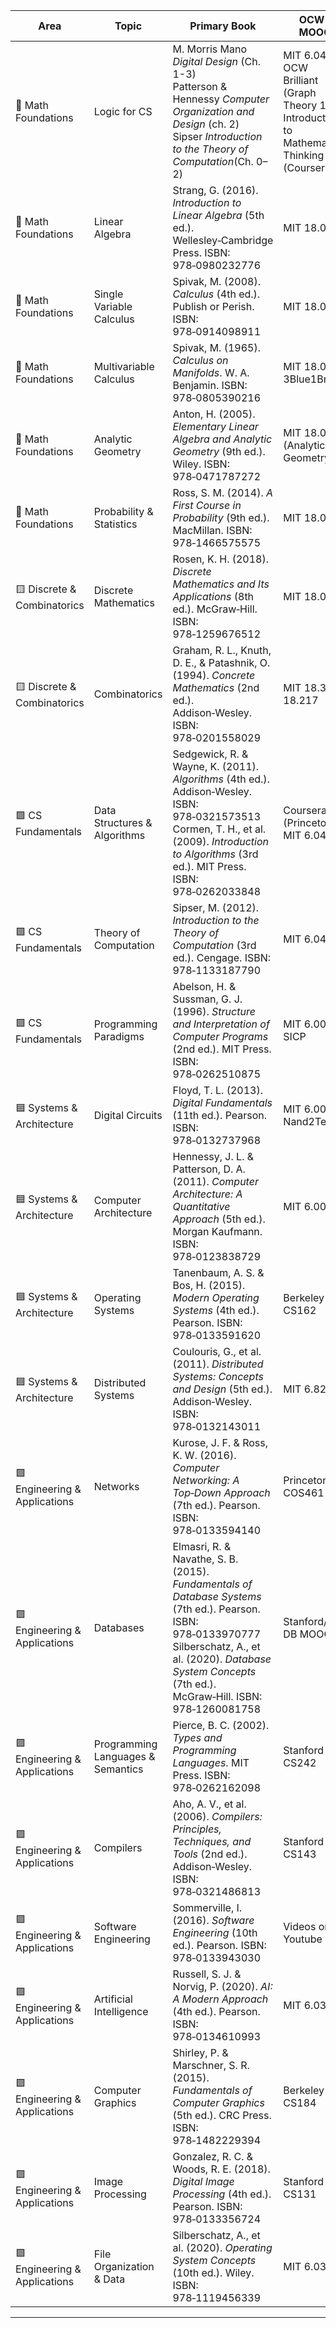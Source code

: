 | Area                           | Topic                          | Primary Book                                                                                                                                                                            | OCW / MOOC                                    | Study Strategy                                                 | Hours | Observations                                                                                         |
|--------------------------------|--------------------------------|-----------------------------------------------------------------------------------------------------------------------------------------------------------------------------------------|-----------------------------------------------|----------------------------------------------------------------|-------|------------------------------------------------------------------------------------------------------|
| 🔶 Math Foundations            | Logic for CS             | M. Morris Mano *Digital Design*  (Ch. 1-3)<br>Patterson & Hennessy  *Computer Organization and Design* (ch. 2)<br>Sipser *Introduction to the Theory of Computation*(Ch. 0–2) | MIT 6.045J OCW<br>Brilliant (Graph Theory 101)<br>Introduction to Mathematical Thinking (Coursera)                     | Focus is on system-level logic reasoning, not proof writing<br>Practice Karnaugh maps and truth tables by hand                 | 45h   | gates, truth tables, logic diagrams, Boolean simplification, Karnaugh maps, binary, hex, octal, two’s complement, mantissa, normalization, FSMs, DFAs, NFAs, state diagrams, transitions, Graphs, adjacency matrices, connectedness |
| 🔶 Math Foundations            | Linear Algebra                 | Strang, G. (2016). *Introduction to Linear Algebra* (5th ed.). Wellesley‑Cambridge Press. ISBN: 978‑0980232776                                                                             | MIT 18.06                                     | Follow Strang videos; solve geometry‑heavy & abstract exercises. | 75h   | Vector spaces, linear maps, eigen‑decomposition, spectral theorem. Skip PDE applications.             |
| 🔶 Math Foundations            | Single Variable Calculus       | Spivak, M. (2008). *Calculus* (4th ed.). Publish or Perish. ISBN: 978‑0914098911                                                                                                         | MIT 18.014                                    | Emphasize ε–δ proofs and rigorous analysis.                      | 70h   | Chapters 1–15. Skip physics‑oriented problems.                                                       |
| 🔶 Math Foundations            | Multivariable Calculus         | Spivak, M. (1965). *Calculus on Manifolds*. W. A. Benjamin. ISBN: 978‑0805390216                                                                                                         | MIT 18.02 + 3Blue1Brown                       | Use visuals for intuition, Spivak for rigor.                    | 55h   | Gradients, multiple integrals, Jacobians, inverse/implicit functions. Skip differential forms.       |
| 🔶 Math Foundations            | Analytic Geometry              | Anton, H. (2005). *Elementary Linear Algebra and Analytic Geometry* (9th ed.). Wiley. ISBN: 978‑0471787272                                                                                 | MIT 18.07 (Analytic Geometry)                 | Coordinate axes, dot/cross/mixed products, polar/cylindrical/spherical coords. | 50h   | Lines, planes, circles, spheres, distances, angles. Focus on Cartesian & polar methods.             |
| 🔶 Math Foundations            | Probability & Statistics       | Ross, S. M. (2014). *A First Course in Probability* (9th ed.). MacMillan. ISBN: 978‑1466575575                                                                                             | MIT 18.05                                     | Simulate in Python; solve all chapter exercises.                | 55h   | Discrete/continuous distributions, E[X], Var[X], CLT, hypothesis tests, regression. Skip actuarial topics. |
| 🟨 Discrete & Combinatorics     | Discrete Mathematics           | Rosen, K. H. (2018). *Discrete Mathematics and Its Applications* (8th ed.). McGraw‑Hill. ISBN: 978‑1259676512                                                                             | MIT 18.062J                                   | OCW proofs + Rosen exercises.                                    | 60h   | Sets, induction, recursion, Boolean algebra, relations, lattices, coding (Hamming). Skip cryptography. |
| 🟨 Discrete & Combinatorics     | Combinatorics                  | Graham, R. L., Knuth, D. E., & Patashnik, O. (1994). *Concrete Mathematics* (2nd ed.). Addison‑Wesley. ISBN: 978‑0201558029                                                                  | MIT 18.315 / 18.217                           | Master sums, binomials, generating functions, recurrences.     | 50h   | Inclusion–exclusion, partitions, graph enumeration. Skip number‑theory chapters.                     |
| 🟩 CS Fundamentals              | Data Structures & Algorithms   | Sedgewick, R. & Wayne, K. (2011). *Algorithms* (4th ed.). Addison‑Wesley. ISBN: 978‑0321573513<br>Cormen, T. H., et al. (2009). *Introduction to Algorithms* (3rd ed.). MIT Press. ISBN: 978‑0262033848 | Coursera (Princeton) + MIT 6.046J             | Implement DS in C/Python; code every algorithm; solve book problems.          | 95h   | Sorting, search, DP, greedy, graph algorithms, recurrences, lower‑bound proofs. Skip GUI & amortized unless needed. |
| 🟩 CS Fundamentals              | Theory of Computation          | Sipser, M. (2012). *Introduction to the Theory of Computation* (3rd ed.). Cengage. ISBN: 978‑1133187790                                                                                   | MIT 6.045J                                    | Rigorous proofs of automata, TMs, decidability.                 | 60h   | DFAs/NFAs, CFGs, TMs, Church–Turing thesis. Skip deeper complexity classes.                       |
| 🟩 CS Fundamentals              | Programming Paradigms          | Abelson, H. & Sussman, G. J. (1996). *Structure and Interpretation of Computer Programs* (2nd ed.). MIT Press. ISBN: 978‑0262510875                                                         | MIT 6.001 SICP                                | Code along in Scheme/Python; focus on abstraction, recursion.   | 60h   | Recursion, closures, metaprogramming. Skip hardware simulation.                                    |
| 🟦 Systems & Architecture        | Digital Circuits               | Floyd, T. L. (2013). *Digital Fundamentals* (11th ed.). Pearson. ISBN: 978‑0132737968                                                                                                      | MIT 6.002x / Nand2Tetris                      | Simulate logic gates, K‑maps, FSMs in Logisim.                  | 50h   | Combinational/sequential logic. Skip analog electronics.                                          |
| 🟦 Systems & Architecture        | Computer Architecture          | Hennessy, J. L. & Patterson, D. A. (2011). *Computer Architecture: A Quantitative Approach* (5th ed.). Morgan Kaufmann. ISBN: 978‑0123838729                                                | MIT 6.004                                     | Focus on ISA, pipelining, cache hierarchy.                      | 60h   | Skip speculative exec and prefetching.                                                            |
| 🟦 Systems & Architecture        | Operating Systems              | Tanenbaum, A. S. & Bos, H. (2015). *Modern Operating Systems* (4th ed.). Pearson. ISBN: 978‑0133591620                                                                                       | Berkeley CS162                                | Labs on scheduling, memory mgmt, synchronization.                | 60h   | Avoid distributed FS.                                                                            |
| 🟦 Systems & Architecture        | Distributed Systems            | Coulouris, G., et al. (2011). *Distributed Systems: Concepts and Design* (5th ed.). Addison‑Wesley. ISBN: 978‑0132143011                                                                       | MIT 6.824                                     | Simulate consensus, RPC, fault tolerance.                       | 40h   | Optional unless systems focus.                                                                   |
| 🟪 Engineering & Applications     | Networks                       | Kurose, J. F. & Ross, K. W. (2016). *Computer Networking: A Top‑Down Approach* (7th ed.). Pearson. ISBN: 978‑0133594140                                                                          | Princeton COS461                              | Wireshark, TCP/IP simulation in Python.                         | 50h   | OSI, IP/TCP basics. Skip QoS/streaming.                                                           |
| 🟪 Engineering & Applications     | Databases                      | Elmasri, R. & Navathe, S. B. (2015). *Fundamentals of Database Systems* (7th ed.). Pearson. ISBN: 978‑0133970777<br>Silberschatz, A., et al. (2020). *Database System Concepts* (7th ed.). McGraw‑Hill. ISBN: 978‑1260081758 | Stanford/UW DB MOOC                           | ER modeling, SQL, normalization, transactions, recovery.       | 55h   | Skip deep storage‑engine internals.                                                              |
| 🟪 Engineering & Applications     | Programming Languages & Semantics | Pierce, B. C. (2002). *Types and Programming Languages*. MIT Press. ISBN: 978‑0262162098                                                                                                     | Stanford CS242                               | Study formal semantics, type systems, polymorphism, inference. | 40h    | Focus on statically typed languages. Skip niche type theories.                                    |
| 🟪 Engineering & Applications     | Compilers                      | Aho, A. V., et al. (2006). *Compilers: Principles, Techniques, and Tools* (2nd ed.). Addison‑Wesley. ISBN: 978‑0321486813                                                                       | Stanford CS143                                | Implement lexing/parsing, AST, symbol tables.                   | 50h   | Skip advanced optimization passes.                                                               |
| 🟪 Engineering & Applications     | Software Engineering           | Sommerville, I. (2016). *Software Engineering* (10th ed.). Pearson. ISBN: 978‑0133943030                                                                                                     | Videos on Youtube                                           | UML, lifecycle models, design patterns, testing.               | 40h    | Skip Agile/DevOps specifics.                                                                     |
| 🟪 Engineering & Applications     | Artificial Intelligence        | Russell, S. J. & Norvig, P. (2020). *AI: A Modern Approach* (4th ed.). Pearson. ISBN: 978‑0134610993                                                                                            | MIT 6.034                                     | Search, logic agents, Bayesian networks.                        | 60h    | Skip deep RL unless research‑relevant.                                                          |
| 🟪 Engineering & Applications     | Computer Graphics              | Shirley, P. & Marschner, S. R. (2015). *Fundamentals of Computer Graphics* (5th ed.). CRC Press. ISBN: 978‑1482229394                                                                            | Berkeley CS184                                | Implement transforms & shading with WebGL/OpenGL.              | 40h    | Optional unless explicitly tested.                                                              |
| 🟪 Engineering & Applications     | Image Processing               | Gonzalez, R. C. & Woods, R. E. (2018). *Digital Image Processing* (4th ed.). Pearson. ISBN: 978‑0133356724                                                                                        | Stanford CS131                               | Filters, sampling, transforms, restoration, coding.            | 40h    | Skip advanced tomography & vision research.                                                     |
| 🟪 Engineering & Applications     | File Organization & Data       | Silberschatz, A., et al. (2020). *Operating System Concepts* (10th ed.). Wiley. ISBN: 978‑1119456339                                                                                            | MIT 6.033J                                    | File systems, directories, SGBD storage, metadata management.  | 40h    | Focus on POSCOMP file & DB fundamentals.                                                        |

---
